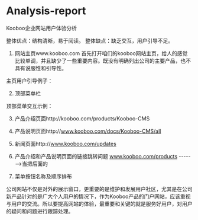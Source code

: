 # Analysis-report
Kooboo企业网站用户体验分析

整体优点：结构清晰，易于阅读。
整体缺点：缺乏交互，用户引导不足。

1. 网站主页www.kooboo.com
首先打开咱们的kooboo网站主页，给人的感觉比较单调，并且缺少了一些重要内容。既没有明确列出公司的主要产品，也不具有说服性和引导性。
  

主页用户引导例子：
  

2. 顶部菜单栏
  

顶部菜单交互示例：
  

3. 产品介绍页面http://kooboo.com/products/Kooboo-CMS
  

4. 产品说明页面http://www.kooboo.com/docs/Kooboo-CMS/all
  
6. 新闻页面http://www.kooboo.com/updates
 

5. 产品介绍和产品说明页面的链接跳转问题
www.kooboo.com/products ------->当把后面的
 

6. 菜单按钮名称及顺序排布


公司网站不仅是对外的展示窗口，更重要的是维护和发展用户社区，尤其是在公司新产品针对的是广大个人用户的情况下，作为Kooboo产品的门户网站，应该重视与用户的交流。所以要提高网站的体验，最重要和关键的就是服务好用户，对用户的疑问和问题进行跟踪处理。
